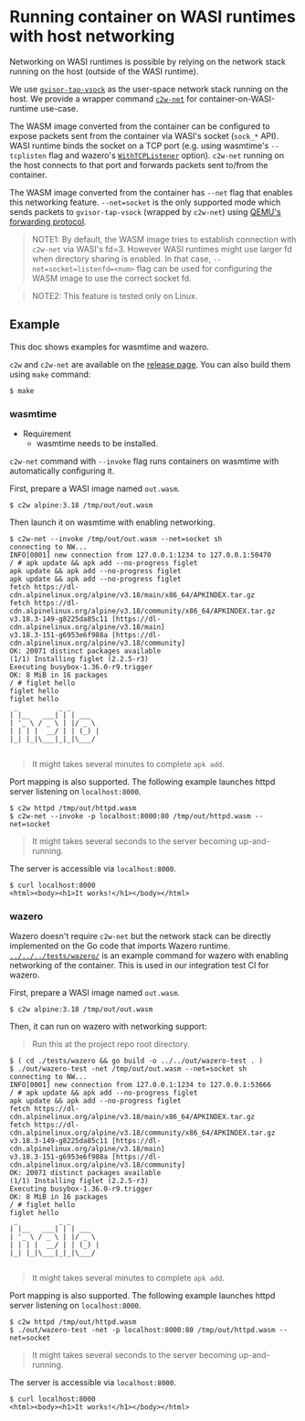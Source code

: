 # Running container on WASI runtimes with host networking

Networking on WASI runtimes is possible by relying on the network stack running on the host (outside of the WASI runtime).

We use [`gvisor-tap-vsock`](https://github.com/containers/gvisor-tap-vsock) as the user-space network stack running on the host.
We provide a wrapper command [`c2w-net`](../../../cmd/c2w-net/) for container-on-WASI-runtime use-case.

The WASM image converted from the container can be configured to expose packets sent from the container via WASI's socket (`sock_*` API).
WASI runtime binds the socket on a TCP port (e.g. using wasmtime's `--tcplisten` flag and wazero's [`WithTCPListener`](https://github.com/tetratelabs/wazero/blob/405a5c9daca906cc8f52ee13e16511f44ae79557/experimental/sock/sock.go#L31) option).
`c2w-net` running on the host connects to that port and forwards packets sent to/from the container.

The WASM image converted from the container has `--net` flag that enables this networking feature.
`--net=socket` is the only supported mode which sends packets to `gvisor-tap-vsock` (wrapped by `c2w-net`) using [QEMU's forwarding protocol](https://github.com/containers/gvisor-tap-vsock#run-with-qemu-linux-or-macos).

> NOTE1: By default, the WASM image tries to establish connection with `c2w-net` via WASI's fd=3.
> However WASI runtimes might use larger fd when directory sharing is enabled.
> In that case, `--net=socket=listenfd=<num>` flag can be used for configuring the WASM image to use the correct socket fd.

> NOTE2: This feature is tested only on Linux.

## Example

This doc shows examples for wasmtime and wazero.

`c2w` and `c2w-net` are available on the [release page](https://github.com/ktock/container2wasm/releases).
You can also build them using `make` command:

```
$ make
```

### wasmtime

- Requirement
  - wasmtime needs to be installed.

`c2w-net` command with `--invoke` flag runs containers on wasmtime with automatically configuring it.

First, prepare a WASI image named `out.wasm`.

```
$ c2w alpine:3.18 /tmp/out/out.wasm
```

Then launch it on wasmtime with enabling networking.

```console
$ c2w-net --invoke /tmp/out/out.wasm --net=socket sh
connecting to NW...
INFO[0001] new connection from 127.0.0.1:1234 to 127.0.0.1:50470 
/ # apk update && apk add --no-progress figlet
apk update && apk add --no-progress figlet
apk update && apk add --no-progress figlet
fetch https://dl-cdn.alpinelinux.org/alpine/v3.18/main/x86_64/APKINDEX.tar.gz
fetch https://dl-cdn.alpinelinux.org/alpine/v3.18/community/x86_64/APKINDEX.tar.gz
v3.18.3-149-g8225da85c11 [https://dl-cdn.alpinelinux.org/alpine/v3.18/main]
v3.18.3-151-g6953e6f988a [https://dl-cdn.alpinelinux.org/alpine/v3.18/community]
OK: 20071 distinct packages available
(1/1) Installing figlet (2.2.5-r3)
Executing busybox-1.36.0-r9.trigger
OK: 8 MiB in 16 packages
/ # figlet hello
figlet hello
figlet hello
 _          _ _       
| |__   ___| | | ___  
| '_ \ / _ \ | |/ _ \ 
| | | |  __/ | | (_) |
|_| |_|\___|_|_|\___/ 
                      
```

> It might takes several minutes to complete `apk add`.

Port mapping is also supported.
The following example launches httpd server listening on `localhost:8000`.

```
$ c2w httpd /tmp/out/httpd.wasm
$ c2w-net --invoke -p localhost:8000:80 /tmp/out/httpd.wasm --net=socket
```

> It might takes several seconds to the server becoming up-and-running.

The server is accessible via `localhost:8000`.

```
$ curl localhost:8000
<html><body><h1>It works!</h1></body></html>
```

### wazero

Wazero doesn't require `c2w-net` but the network stack can be directly implemented on the Go code that imports Wazero runtime.
[`../../../tests/wazero/`](../../../tests/wazero/) is an example command for wazero with enabling networking of the container.
This is used in our integration test CI for wazero.

First, prepare a WASI image named `out.wasm`.

```
$ c2w alpine:3.18 /tmp/out/out.wasm
```

Then, it can run on wazero with networking support:

> Run this at the project repo root directory.

```
$ ( cd ./tests/wazero && go build -o ../../out/wazero-test . )
$ ./out/wazero-test -net /tmp/out/out.wasm --net=socket sh
connecting to NW...
INFO[0001] new connection from 127.0.0.1:1234 to 127.0.0.1:53666 
/ # apk update && apk add --no-progress figlet
apk update && apk add --no-progress figlet
fetch https://dl-cdn.alpinelinux.org/alpine/v3.18/main/x86_64/APKINDEX.tar.gz
fetch https://dl-cdn.alpinelinux.org/alpine/v3.18/community/x86_64/APKINDEX.tar.gz
v3.18.3-149-g8225da85c11 [https://dl-cdn.alpinelinux.org/alpine/v3.18/main]
v3.18.3-151-g6953e6f988a [https://dl-cdn.alpinelinux.org/alpine/v3.18/community]
OK: 20071 distinct packages available
(1/1) Installing figlet (2.2.5-r3)
Executing busybox-1.36.0-r9.trigger
OK: 8 MiB in 16 packages
/ # figlet hello
figlet hello
 _          _ _       
| |__   ___| | | ___  
| '_ \ / _ \ | |/ _ \ 
| | | |  __/ | | (_) |
|_| |_|\___|_|_|\___/ 
                      
```

> It might takes several minutes to complete `apk add`.

Port mapping is also supported.
The following example launches httpd server listening on `localhost:8000`.

```
$ c2w httpd /tmp/out/httpd.wasm
$ ./out/wazero-test -net -p localhost:8000:80 /tmp/out/httpd.wasm --net=socket
```

> It might takes several seconds to the server becoming up-and-running.

The server is accessible via `localhost:8000`.

```
$ curl localhost:8000
<html><body><h1>It works!</h1></body></html>
```

